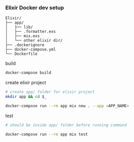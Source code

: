 ### Elixir Docker dev setup

```plaintext
Elixir/
├── app/
│   ├── lib/
│   ├── .formatter.exs
│   ├── mix.exs
│   └── other elixir dir/
├── .dockerignore
├── docker-compose.yml
└── Dockerfile
```

build

```bash
docker-compose build
```

create elixir project

```bash
# create app/ folder for elixir project
mkdir app && cd $_

docker-compose run --rm app mix new . --app <APP_NAME>
```

test

```bash
# should be inside app/ folder before running command

docker-compose run --rm app mix test
```

